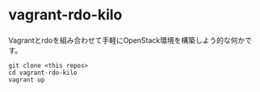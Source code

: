 # vagrant-rdo-kilo

###

Vagrantとrdoを組み合わせて手軽にOpenStack環境を構築しよう的な何かです。


```bash:git
git clone <this repos>
cd vagrant-rdo-kilo
vagrant up
```

